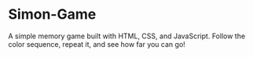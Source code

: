 # Simon-Game
A simple memory game built with HTML, CSS, and JavaScript. Follow the color sequence, repeat it, and see how far you can go!
